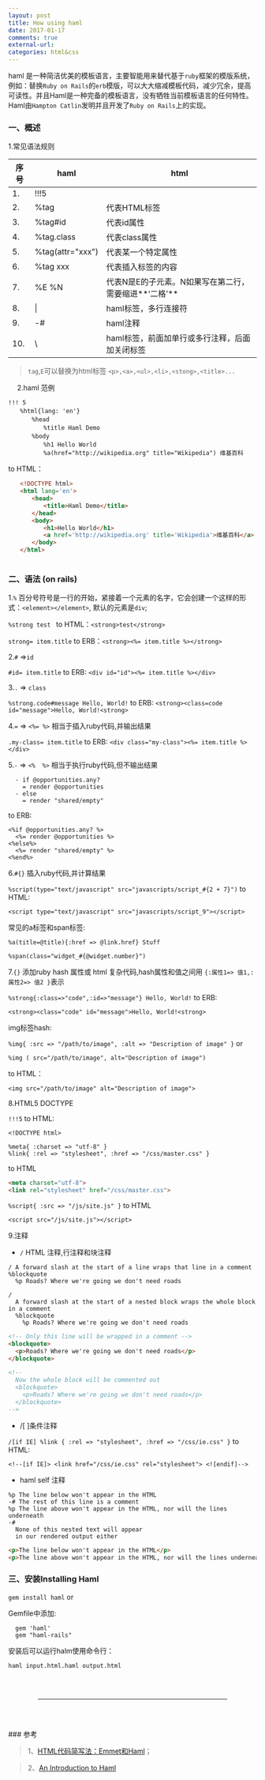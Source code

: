```yaml
---
layout: post
title: How using haml
date: 2017-01-17
comments: true
external-url:
categories: html&css
---
```



haml 是一种简洁优美的模板语言，主要智能用来替代基于`ruby`框架的模版系统，例如：替换`Ruby on Rails`的`erb`模版，可以大大缩减模板代码，减少冗余，提高可读性。并且Haml是一种完备的模板语言，没有牺牲当前模板语言的任何特性。Haml由`Hampton Catlin`发明并且开发了`Ruby on Rails`上的实现。

### 一、概述

1.常见语法规则

| 序号 | haml | html |
|----|------|------|
| 1. | !!!5 | <!DOCTYPE html> |
| 2. | %tag | 代表HTML标签 |
| 3. | %tag#id | 代表id属性 |
| 4. | %tag.class | 代表class属性 |
| 5. | %tag(attr="xxx") | 代表某一个特定属性 |
| 6. | %tag xxx | 代表插入标签的内容 |
| 7. | %E %N | 代表N是E的子元素。N如果写在第二行，需要缩进**‘二格’** |
| 8. | \| | haml标签，多行连接符 |
| 9. | -# | haml注释 |
| 10. | \\ | haml标签，前面加单行或多行注释，后面加关闭标签 |

> `tag`,`E`可以替换为html标签 `<p>,<a>,<ul>,<li>,<stong>,<title>...`

　
2.haml 范例

```haml
!!! 5
　　%html{lang: 'en'}
　　　　%head
　　　　　　%title Haml Demo
　　　　%body
　　　　　　%h1 Hello World
　　　　　　%a(href="http://wikipedia.org" title="Wikipedia") 维基百科
```
to HTML：

```html
　　<!DOCTYPE html>
　　<html lang='en'>
　　　　<head>
　　　　　　<title>Haml Demo</title>
　　　　</head>
　　　　<body>
　　　　　　<h1>Hello World</h1>
　　　　　　<a href='http://wikipedia.org' title='Wikipedia'>维基百科</a>
　　　　</body>
　　</html>
　　
```
### 二、语法 (on rails)
1.`%` 百分号符号是一行的开始，紧接着一个元素的名字，它会创建一个这样的形式：`<element></element>`,  默认的元素是`div`;

`%strong test `   to HTML：`<strong>test</strong>`

 `strong= item.title`    to ERB：`<strong><%= item.title %></strong>`
  
2.`#` =>`id`

`#id= item.title`         to ERB:    `<div id="id"><%= item.title %></div>`  

3.`.` => `class`

`%strong.code#message Hello, World!`  to ERB:  `<strong><class=code id="message">Hello, World!<strong>` 

4.`=` => `<%= %>` 相当于插入ruby代码,并输出结果

`.my-class= item.title`     to ERB: `<div class="my-class"><%= item.title %></div>`

5.`-` =>  `<%  %>` 相当于执行ruby代码,但不输出结果

```
  - if @opportunities.any?
    = render @opportunities
  - else
    = render "shared/empty"
```
to ERB:

```
<%if @opportunities.any? %>
  <%= render @opportunities %>
<%else%>
  <%= render "shared/empty" %>
<%end%>
```

6.`#{}` 插入ruby代码,并计算结果

`%script(type="text/javascript" src="javascripts/script_#{2 + 7}")` to HTML:

`<script type="text/javascript" src="javascripts/script_9"></script>`

常见的a标签和span标签:

```
%a(title=@title){:href => @link.href} Stuff

%span(class="widget_#{@widget.number}")
```

7.`{}` 添加ruby hash 属性或 html 复杂代码,hash属性和值之间用 `{:属性1=> 值1,:属性2=> 值2 }`表示

`%strong{:class=>"code",:id=>"message"} Hello, World!` to ERB: 

`<strong><class="code" id="message">Hello, World!<strong>` 

img标签hash:

`%img{ :src => "/path/to/image", :alt => "Description of image" }` or

`%img ( src="/path/to/image", alt="Description of image")`

to HTML：

`<img src="/path/to/image" alt="Description of image">`


8.HTML5 DOCTYPE

`!!!5`  to HTML: 

`<!DOCTYPE html>`

```
%meta{ :charset => "utf-8" } 
%link{ :rel => "stylesheet", :href => "/css/master.css" }
```
to HTML

```html
<meta charset="utf-8"> 
<link rel="stylesheet" href="/css/master.css">
```

`%script{ :src => "/js/site.js" }` to HTML

`<script src="/js/site.js"></script>`

9.注释

- `/` HTML 注释,行注释和块注释

```
/ A forward slash at the start of a line wraps that line in a comment  
%blockquote  
  %p Roads? Where we're going we don't need roads
  
/  
  A forward slash at the start of a nested block wraps the whole block in a comment  
  %blockquote  
    %p Roads? Where we're going we don't need roads
```

```html
<!-- Only this line will be wrapped in a comment --> 
<blockquote> 
  <p>Roads? Where we're going we don't need roads</p> 
</blockquote> 

<!-- 
  Now the whole block will be commented out 
  <blockquote> 
    <p>Roads? Where we're going we don't need roads</p> 
  </blockquote> 
-->
```

- /[ ]条件注释

`/[if IE] %link { :rel => "stylesheet", :href => "/css/ie.css" }` to HTML:

`<!--[if IE]> <link href="/css/ie.css" rel="stylesheet"> <![endif]-->`

- haml self 注释

```
%p The line below won't appear in the HTML 
-# The rest of this line is a comment 
%p The line above won't appear in the HTML, nor will the lines underneath 
-# 
  None of this nested text will appear 
  in our rendered output either
```


```html
<p>The line below won't appear in the HTML</p> 
<p>The line above won't appear in the HTML, nor will the lines underneath</p>
```

### 三、安装Installing Haml

`gem install haml` or

Gemfile中添加: 
```
  gem 'haml'
  gem "haml-rails"
```

安装后可以运行halm使用命令行：

`haml input.html.haml output.html`



<hr style="margin: 60px">
### 参考

>1、[HTML代码简写法：Emmet和Haml](http://www.ruanyifeng.com/blog/2013/06/emmet_and_haml.html)；

>2、[An Introduction to Haml](https://www.sitepoint.com/an-introduction-to-haml/)



